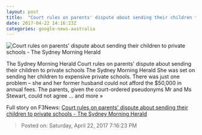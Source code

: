 ```yaml
---
layout: post
title:  "Court rules on parents' dispute about sending their children to private schools - The Sydney Morning Herald"
date: 2017-04-22 14:16:23Z
categories: google-news-australia
---
```


![Court rules on parents' dispute about sending their children to private schools - The Sydney Morning Herald](http://www.smh.com.au/content/dam/images/z/r/g/k/6/image.related.articleLeadwide.620x349.gvq68a.png/1492861289605.jpg)

The Sydney Morning Herald Court rules on parents' dispute about sending their children to private schools The Sydney Morning Herald She was set on sending her children to expensive private schools. There was just one problem – she and her former husband could not afford the $50,000 in annual fees. The parents, given the court-ordered pseudonyms Mr and Ms Stewart, could not agree ... and more »


Full story on F3News: [Court rules on parents' dispute about sending their children to private schools - The Sydney Morning Herald](http://www.f3nws.com/n/VZ4cEF)

> Posted on: Saturday, April 22, 2017 7:16:23 PM

